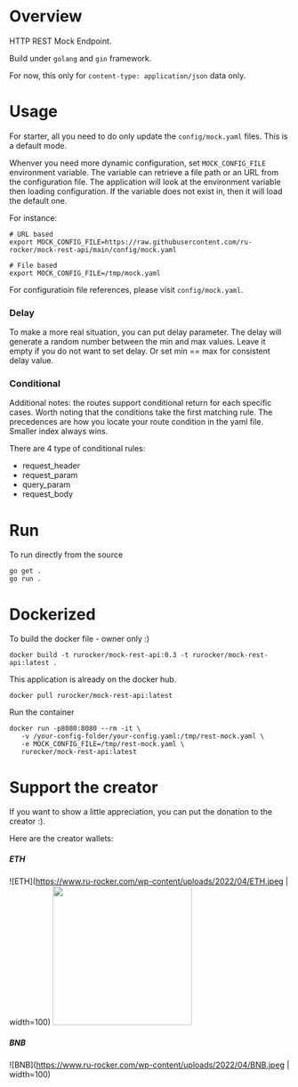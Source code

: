 # Overview
HTTP REST Mock Endpoint.

Build under `golang` and `gin` framework.

For now, this only for `content-type: application/json` data only.

# Usage
For starter, all you need to do only update the `config/mock.yaml` files. This is a default mode.

Whenver you need more dynamic configuration, set `MOCK_CONFIG_FILE` environment variable.
The variable can retrieve a file path or an URL from the configuration file.
The application will look at the environment variable then loading configuration.
If the variable does not exist in, then it will load the default one.

For instance:

    # URL based 
    export MOCK_CONFIG_FILE=https://raw.githubusercontent.com/ru-rocker/mock-rest-api/main/config/mock.yaml

    # File based
    export MOCK_CONFIG_FILE=/tmp/mock.yaml

For configuratioin file references, please visit `config/mock.yaml`.

### Delay
To make a more real situation, you can put delay parameter. The delay will generate a random number between the min and max values. Leave it empty if you do not want to set delay. Or set min == max for consistent delay value.

### Conditional
Additional notes: the routes support conditional return for each specific cases. 
Worth noting that the conditions take the first matching rule.
The precedences are how you locate your route condition in the yaml file. Smaller index always wins.

There are 4 type of conditional rules:
* request_header
* request_param
* query_param
* request_body

# Run
To run directly from the source

    go get .
    go run .

# Dockerized
To build the docker file - owner only :)

    docker build -t rurocker/mock-rest-api:0.3 -t rurocker/mock-rest-api:latest .


This application is already on the docker hub.

    docker pull rurocker/mock-rest-api:latest

Run the container

    docker run -p8080:8080 --rm -it \
       -v /your-config-folder/your-config.yaml:/tmp/rest-mock.yaml \
       -e MOCK_CONFIG_FILE=/tmp/rest-mock.yaml \
       rurocker/mock-rest-api:latest

# Support the creator
If you want to show a little appreciation, you can put the donation to the creator :).

Here are the creator wallets:

##### ETH
![ETH](https://www.ru-rocker.com/wp-content/uploads/2022/04/ETH.jpeg | width=100)
<img src="https://www.ru-rocker.com/wp-content/uploads/2022/04/ETH.jpeg" width="250">

##### BNB
![BNB](https://www.ru-rocker.com/wp-content/uploads/2022/04/BNB.jpeg | width=100)